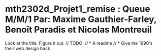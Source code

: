 mth2302d_Projet1_remise : Queue M/M/1
Par: Maxime Gauthier-Farley, Benoît Paradis et Nicolas Montreuil
=======================

Look at the title. Figure it out.
// TODO: 
// * A readme
// * Give the 1990's their web design back

